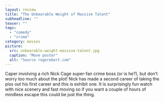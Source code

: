 ```yaml
---
layout: review
title: "The Unbearable Weight of Massive Talent"
subheadline: ""
teaser: ""
tags:
  - "comedy"
  - "crime"
category: movies
picture:
  src: unbearable-weight-massive-talent.jpg
  caption: "Move poster"
  alt: "Source rogerebert.com"
---
```


Caper involving a rich Nick Cage super-fan crime boss (or is he?), but don’t worry too much about the plot! Nick has made a second career of taking
the piss out his first career and this is exhibit one. It is surprisingly fun watch with nice scenery and fast moving so if you want a couple of
hours of mindless escape this could be just the thing.
